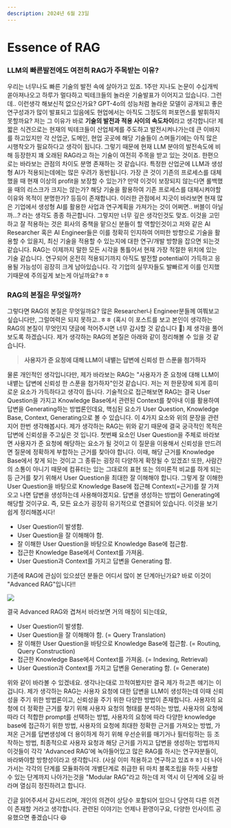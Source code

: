 ```yaml
---
description: 2024년 6월 23일
---
```


# Essence of RAG

### LLM의 빠른발전에도 여전히 RAG가 주목받는 이유?

우리는 너무나도 빠른 기술의 발전 속에 살아가고 있죠. 1주만 지나도 논문이 수십개씩 쏟아져나오고 하루가 멀다하고 빅테크들의 놀라운 기술발표가 이어지고 있습니다. 그런데.. 이런생각 해보신적 없으신가요? GPT-4o의 성능처럼 놀라운 모델이 공개되고 좋은 연구성과가 많이 발표되고 있음에도 현업에서는 아직도 그정도의 퍼포먼스를 발휘하지 못할까요? 저는 그 이유가 바로 **기술의 발전과 적용 사이의 속도차이**라고 생각합니다! 제 짧은 식견으로는 현재의 빅테크들이 산업체계를 주도하고 발전시켜나가는데 큰 이바지를 하고있지만 각 산업군, 도메인, 현업 곳곳에 해당 기술들이 스며들기에는 아직 많은 시행착오가 필요하다고 생각이 됩니다. 그렇기 때문에 현재 LLM 분야의 발전속도에 비해 등장한지 꽤 오래된 RAG라고 하는 기술이 여전히 주목을 받고 있는 것이죠. 한편으로는 바라보는 관점의 차이도 분명 존재하는 것 같습니다. 특정한 산업군에 LLM과 생성형 AI가 적용되는데에는 많은 우려가 동반됩니다. 가장 큰 것이 기존의 프로세스를 대체했을 때 현재 이상의 profit을 보장할 수 있는가? 만약 이것이 보장되지 않는다면 롤백했을 때의 리스크가 크지는 않는가? 해당 기술을 활용하여 기존 프로세스를 대체시켜야할 이유와 목적이 분명한가? 등등이 존재합니다. 이러한 관점에서 지긋이 바라보면 현재 많은 기업에서 생성형 AI를 활용한 사업과 연구계획을 가져가는 것이 어쩌면.. 버블이 아닐까...? 라는 생각도 종종 하곤합니다. 그렇지만 너무 깊은 생각인것도 맞죠. 이것을 고민하고 잘 적용하는 것은 회사의 중책을 맡으신 분들이 할 역할인것이고 저와 같은 AI Researcher 혹은 AI Engineer들은 이를 정확히 인지하여 어떠한 방향으로 기술을 활용할 수 있을지, 최신 기술을 적용할 수 있는지에 대한 연구/개발 방향을 잡으면 되는것 같습니다. RAG는 이제까지 말한 모든 시각을 통틀어서 현재 가장 적절한 위치에 있는 기술 같습니다. 연구되어 온전히 적용되기까지 아직도 발전할 potential이 가득하고 응용될 가능성이 굉장히 크게 남아있습니다. 각 기업의 실무자들도 발빠르게 이를 인지했기때문에 주의깊게 보는게 아닐까요?ㅎㅎ

### RAG의 본질은 무엇일까?

그렇다면 RAG의 본질은 무엇일까요? 많은 Researcher나 Engineer분들께 여쭤보고싶습니다만, 그럴여력은 되지 못하고..ㅎㅎ (혹시 이 포스트를 보고 본인이 생각하는 RAG의 본질이 무엇인지 댓글에 적어주시면 너무 감사할 것 같습니다 🥹) 제 생각을 풀어보도록 하겠습니다. 제가 생각하는 RAG의 본질은 아래와 같이 정리해볼 수 있을 것 같습니다.

> **사용자가 준 요청에 대해 LLM이 내뱉는 답변에 신뢰성 한 스푼을 첨가하자**

물론 개인적인 생각입니다만, 제가 바라보는 RAG는 "사용자가 준 요청에 대해 LLM이 내뱉는 답변에 신뢰성 한 스푼을 첨가하자"인것 같습니다. 저는 저 한문장에 되게 흥미로운 요소가 가득하다고 생각이 듭니다. 기술적으로 접근해보면 RAG는 결국 User Question을 가지고 Knowledge Base에서 관련된 Context를 찾아내 이를 활용하여 답변을 Generating하는 방법론인데요, 핵심된 요소가 User Question, Knowledge Base, Context, Generating으로 볼 수 있습니다. 이 4가지 요소와 위의 문장을 관련지어 한번 생각해봅시다. 제가 생각하는 RAG는 위와 같기 때문에 결국 궁극적인 목적은 답변에 신뢰성을 주고싶은 것 입니다. 첫번째 요소인 User Question을 주체로 바라보면 사용자가 준 요청에 해당하는 요소가 될 것이고 이 질문을 이용해서 신뢰성을 만드려면 질문에 정확하게 부합하는 근거를 찾아야 합니다. 이때, 해당 근거를 Knowledge Base에서 찾게 되는 것이고 그 종류는 굉장히 다양하게 확장될 수 있겠죠! 또한, 사람간의 소통이 아니기 때문에 컴퓨터는 있는 그대로의 표현 또는 의미론적 비교를 하게 되는 등 근거를 찾기 위해서 User Question을 최대한 잘 이해해야 합니다. 그렇게 잘 이해한 User Question을 바탕으로 Knowledge Base에 접근해 Context(=근거)를 잘 가져오고 나면 답변을 생성하는데 사용해야겠지요. 답변을 생성하는 방법이 Generating에 해당할 것이구요. 즉, 모든 요소가 굉장히 유기적으로 연결되어 있습니다. 이것을 보기 쉽게 정리해봅시다!

* User Question이 발생함.
* User Question을 잘 이해해야 함.
* 잘 이해한 User Question을 바탕으로 Knowledge Base에 접근함.
* 접근한 Knowledge Base에서 Context를 가져옴.
* User Question과 Context를 가지고 답변을 Generating 함.

기존에 RAG에 관심이 있으셨던 분들은 어디서 많이 본 단계아닌가요? 바로 이것이 "Advanced RAG"입니다!!

![](https://velog.velcdn.com/images/ash-hun/post/4016e388-d5f1-4fff-88fa-e67a56750437/image.png)

결국 Advanced RAG와 겹쳐서 바라보면 거의 매칭이 되는데요,

* User Question이 발생함.
* User Question을 잘 이해해야 함. (= Query Translation)
* 잘 이해한 User Question을 바탕으로 Knowledge Base에 접근함. (= Routing, Query Construction)
* 접근한 Knowledge Base에서 Context를 가져옴. (= Indexing, Retrieval)
* User Question과 Context를 가지고 답변을 Generating 함. (= Generate)

위와 같이 바라볼 수 있겠네요. 생각나는대로 끄적여봤지만 결국 제가 하고픈 얘기는 이겁니다. 제가 생각하는 RAG는 사용자 요청에 대한 답변을 LLM이 생성하는데 이때 신뢰성을 주기 위한 방법론이고, 신뢰성을 주기 위한 다양한 방법이 존재합니다. 사용자의 요청에 더 정확한 근거를 찾기 위해 사용자 요청의 형태를 분석하는 방법, 사용자의 요청에 따라 더 적합한 prompt를 선택하는 방법, 사용자의 요청에 따라 다양한 knowledge base에 접근하기 위한 방법, 사용자의 요청에 최대한 정확한 근거를 가져오는 방법, 가져온 근거를 답변생성에 더 용이하게 하기 위해 우선순위를 매기거나 필터링하는 등 조작하는 방법, 최종적으로 사용자 요청과 해당 근거를 가지고 답변을 생성하는 방법까지 이것들이 각각 'Advanced RAG'에 녹아들어있고 많은 RAG를 하시는 연구자분들이, 바라봐야할 방향성이라고 생각합니다. (사실 이미 적용하고 연구하고 있죠ㅎㅎ) 더 나아가서는 각각의 단계를 모듈화하여 개별단계로 취급한 뒤 마치 블록조립을 하듯 사용할 수 있는 단계까지 나아가는것을 "Modular RAG"라고 하는데 저 역시 이 단계에 오길 바라며 열심히 정진하려고 합니다.

긴글 읽어주셔서 감사드리며, 개인의 의견이 상당수 포함되어 있으니 당연히 다른 의견이 존재할 거라고 생각합니다. 관련된 이야기는 언제나 환영이구요, 다양한 인사이트 공유했으면 좋겠습니다 😆

